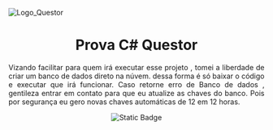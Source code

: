 
![Logo_Questor](https://github.com/cariocaluciano/Projeto_CriaBoletosParaBancos/assets/77442372/0943d42b-9e92-4836-8ee8-e006e9e5d534)

<h1 align="center"> Prova C# Questor </h1>

<p align="justify">
Vizando facilitar para quem irá executar esse projeto , tomei a liberdade de criar um banco de dados direto na núvem. dessa forma é só baixar o código e executar que irá funcionar.
Caso retorne erro de Banco de dados , gentileza entrar em contato para que eu atualize as chaves do banco. 
Pois por segurança eu gero novas chaves automáticas de 12 em 12 horas.
</p>



<p align="center">
<img alt="Static Badge" src="https://img.shields.io/badge/Status-Finalizado-green">
</p>
